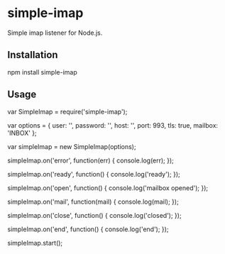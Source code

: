 simple-imap
===========

Simple imap listener for Node.js.

## Installation

npm install simple-imap

## Usage

var SimpleImap = require('simple-imap');

var options = {
	user: '<your username>',
	password: '<password>',
	host: '<imap host>',
	port: 993,
	tls: true,
	mailbox: 'INBOX'
};

var simpleImap = new SimpleImap(options);

simpleImap.on('error', function(err) {
	console.log(err);
});

simpleImap.on('ready', function() {
	console.log('ready');
});

simpleImap.on('open', function() {
	console.log('mailbox opened');
});

simpleImap.on('mail', function(mail) {
	console.log(mail);
});

simpleImap.on('close', function() {
	console.log('closed');
});

simpleImap.on('end', function() {
	console.log('end');
});

simpleImap.start();

